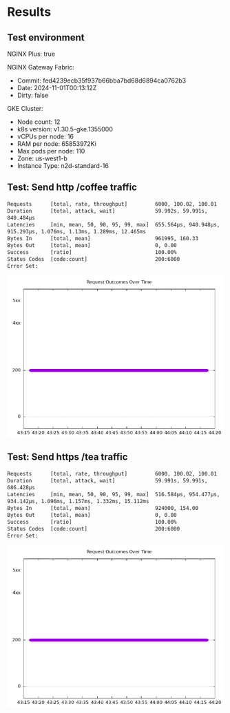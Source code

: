 # Results

## Test environment

NGINX Plus: true

NGINX Gateway Fabric:

- Commit: fed4239ecb35f937b66bba7bd68d6894ca0762b3
- Date: 2024-11-01T00:13:12Z
- Dirty: false

GKE Cluster:

- Node count: 12
- k8s version: v1.30.5-gke.1355000
- vCPUs per node: 16
- RAM per node: 65853972Ki
- Max pods per node: 110
- Zone: us-west1-b
- Instance Type: n2d-standard-16

## Test: Send http /coffee traffic

```text
Requests      [total, rate, throughput]         6000, 100.02, 100.01
Duration      [total, attack, wait]             59.992s, 59.991s, 840.484µs
Latencies     [min, mean, 50, 90, 95, 99, max]  655.564µs, 940.948µs, 915.293µs, 1.076ms, 1.13ms, 1.289ms, 12.465ms
Bytes In      [total, mean]                     961995, 160.33
Bytes Out     [total, mean]                     0, 0.00
Success       [ratio]                           100.00%
Status Codes  [code:count]                      200:6000  
Error Set:
```

![http-plus.png](http-plus.png)

## Test: Send https /tea traffic

```text
Requests      [total, rate, throughput]         6000, 100.02, 100.01
Duration      [total, attack, wait]             59.991s, 59.991s, 686.428µs
Latencies     [min, mean, 50, 90, 95, 99, max]  516.584µs, 954.477µs, 934.142µs, 1.096ms, 1.157ms, 1.332ms, 15.112ms
Bytes In      [total, mean]                     924000, 154.00
Bytes Out     [total, mean]                     0, 0.00
Success       [ratio]                           100.00%
Status Codes  [code:count]                      200:6000  
Error Set:
```

![https-plus.png](https-plus.png)
